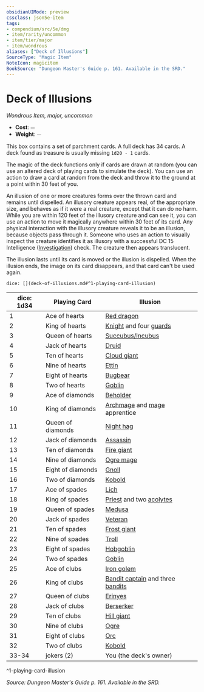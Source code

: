 ```yaml
---
obsidianUIMode: preview
cssclass: json5e-item
tags:
- compendium/src/5e/dmg
- item/rarity/uncommon
- item/tier/major
- item/wondrous
aliases: ["Deck of Illusions"]
SourceType: "Magic Item"
NoteIcon: magicitem
BookSource: "Dungeon Master's Guide p. 161. Available in the SRD."
---
```

# Deck of Illusions
*Wondrous Item, major, uncommon*  

- **Cost**: ⏤
- **Weight**: ⏤

This box contains a set of parchment cards. A full deck has 34 cards. A deck found as treasure is usually missing `1d20 - 1` cards.

The magic of the deck functions only if cards are drawn at random (you can use an altered deck of playing cards to simulate the deck). You can use an action to draw a card at random from the deck and throw it to the ground at a point within 30 feet of you.

An illusion of one or more creatures forms over the thrown card and remains until dispelled. An illusory creature appears real, of the appropriate size, and behaves as if it were a real creature, except that it can do no harm. While you are within 120 feet of the illusory creature and can see it, you can use an action to move it magically anywhere within 30 feet of its card. Any physical interaction with the illusory creature reveals it to be an illusion, because objects pass through it. Someone who uses an action to visually inspect the creature identifies it as illusory with a successful DC 15 Intelligence ([Investigation](/2-Mechanics/CLI/rules/skills.md#Investigation)) check. The creature then appears translucent.

The illusion lasts until its card is moved or the illusion is dispelled. When the illusion ends, the image on its card disappears, and that card can't be used again.

`dice: [](deck-of-illusions.md#^1-playing-card-illusion)`

| dice: 1d34 | Playing Card | Illusion |
|------------|--------------|----------|
| 1 | Ace of hearts | [Red dragon](/2-Mechanics/CLI/bestiary/dragon/adult-red-dragon.md) |
| 2 | King of hearts | [Knight](/2-Mechanics/CLI/bestiary/humanoid/knight.md) and four [guards](/2-Mechanics/CLI/bestiary/humanoid/guard.md) |
| 3 | Queen of hearts | [Succubus/Incubus](/2-Mechanics/CLI/bestiary/fiend/succubus.md) |
| 4 | Jack of hearts | [Druid](/2-Mechanics/CLI/bestiary/humanoid/druid.md) |
| 5 | Ten of hearts | [Cloud giant](/2-Mechanics/CLI/bestiary/giant/cloud-giant.md) |
| 6 | Nine of hearts | [Ettin](/2-Mechanics/CLI/bestiary/giant/ettin.md) |
| 7 | Eight of hearts | [Bugbear](/2-Mechanics/CLI/bestiary/humanoid/bugbear.md) |
| 8 | Two of hearts | [Goblin](/2-Mechanics/CLI/bestiary/humanoid/goblin.md) |
| 9 | Ace of diamonds | [Beholder](/2-Mechanics/CLI/bestiary/aberration/beholder.md) |
| 10 | King of diamonds | [Archmage](/2-Mechanics/CLI/bestiary/humanoid/archmage.md) and [mage](/2-Mechanics/CLI/bestiary/humanoid/mage.md) apprentice |
| 11 | Queen of diamonds | [Night hag](/2-Mechanics/CLI/bestiary/fiend/night-hag.md) |
| 12 | Jack of diamonds | [Assassin](/2-Mechanics/CLI/bestiary/humanoid/assassin.md) |
| 13 | Ten of diamonds | [Fire giant](/2-Mechanics/CLI/bestiary/giant/fire-giant.md) |
| 14 | Nine of diamonds | [Ogre mage](/2-Mechanics/CLI/bestiary/giant/oni.md) |
| 15 | Eight of diamonds | [Gnoll](/2-Mechanics/CLI/bestiary/humanoid/gnoll.md) |
| 16 | Two of diamonds | [Kobold](/2-Mechanics/CLI/bestiary/humanoid/kobold.md) |
| 17 | Ace of spades | [Lich](/2-Mechanics/CLI/bestiary/undead/lich.md) |
| 18 | King of spades | [Priest](/2-Mechanics/CLI/bestiary/humanoid/priest.md) and two [acolytes](/2-Mechanics/CLI/bestiary/humanoid/acolyte.md) |
| 19 | Queen of spades | [Medusa](/2-Mechanics/CLI/bestiary/monstrosity/medusa.md) |
| 20 | Jack of spades | [Veteran](/2-Mechanics/CLI/bestiary/humanoid/veteran.md) |
| 21 | Ten of spades | [Frost giant](/2-Mechanics/CLI/bestiary/giant/frost-giant.md) |
| 22 | Nine of spades | [Troll](/2-Mechanics/CLI/bestiary/giant/troll.md) |
| 23 | Eight of spades | [Hobgoblin](/2-Mechanics/CLI/bestiary/humanoid/hobgoblin.md) |
| 24 | Two of spades | [Goblin](/2-Mechanics/CLI/bestiary/humanoid/goblin.md) |
| 25 | Ace of clubs | [Iron golem](/2-Mechanics/CLI/bestiary/construct/iron-golem.md) |
| 26 | King of clubs | [Bandit captain](/2-Mechanics/CLI/bestiary/humanoid/bandit-captain.md) and three [bandits](/2-Mechanics/CLI/bestiary/humanoid/bandit.md) |
| 27 | Queen of clubs | [Erinyes](/2-Mechanics/CLI/bestiary/fiend/erinyes.md) |
| 28 | Jack of clubs | [Berserker](/2-Mechanics/CLI/bestiary/humanoid/berserker.md) |
| 29 | Ten of clubs | [Hill giant](/2-Mechanics/CLI/bestiary/giant/hill-giant.md) |
| 30 | Nine of clubs | [Ogre](/2-Mechanics/CLI/bestiary/giant/ogre.md) |
| 31 | Eight of clubs | [Orc](/2-Mechanics/CLI/bestiary/humanoid/orc.md) |
| 32 | Two of clubs | [Kobold](/2-Mechanics/CLI/bestiary/humanoid/kobold.md) |
| 33-34 | jokers (2) | You (the deck's owner) |
^1-playing-card-illusion

*Source: Dungeon Master's Guide p. 161. Available in the SRD.*